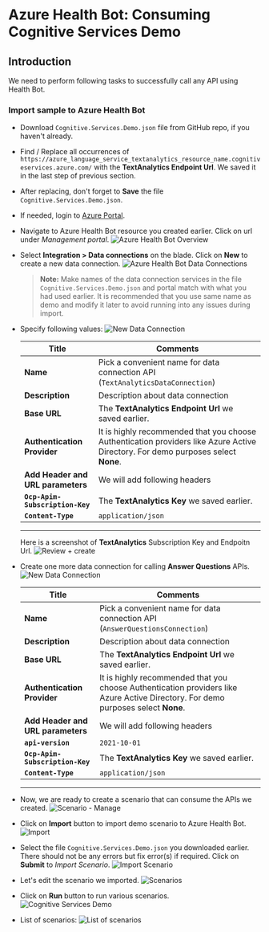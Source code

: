 # Azure Health Bot: Consuming Cognitive Services Demo

## Introduction

We need to perform following tasks to successfully call any API using Health Bot.

### Import sample to Azure Health Bot

- Download `Cognitive.Services.Demo.json` file from GitHub repo, if you haven't already.

- Find / Replace all occurrences of `https://azure_language_service_textanalytics_resource_name.cognitiveservices.azure.com/` with the **TextAnalytics Endpoint Url**. We saved it in the last step of previous section.

- After replacing, don't forget to **Save** the file `Cognitive.Services.Demo.json`.

- If needed, login to [Azure Portal](https://portla.azure.com).

- Navigate to Azure Health Bot resource you created earlier. Click on url under *Management portal*.
  ![Azure Health Bot Overview](./media/image009.png)

- Select **Integration > Data connections** on the blade. Click on **New** to create a new data connection.
  ![Azure Health Bot Data Connections](./media/image010.png)

  > **Note:**
  > Make names of the data connection services in the file `Cognitive.Services.Demo.json` and portal match with what you had used earlier.
  > It is recommended that you use same name as demo and modify it later to avoid running into any issues during import.

- Specify following values:
  ![New Data Connection](./media/image011.png)

  | **Title** | **Comments** |
  | --------- | -------------|
  | **Name** | Pick a convenient name for data connection API (`TextAnalyticsDataConnection`) |
  | **Description** | Description about data connection |
  | **Base URL** | The **TextAnalytics Endpoint Url** we saved earlier. |
  | **Authentication Provider** | It is highly recommended that you choose Authentication providers like Azure Active Directory. For demo purposes select **None**. |
  | **Add Header and URL parameters** | We will add following headers |
  | **`Ocp-Apim-Subscription-Key`** | The **TextAnalytics Key** we saved earlier. |
  | **`Content-Type`** | `application/json` |
  ------------ ---------------

  Here is a screenshot of **TextAnalytics** Subscription Key and Endpoitn Url.
  ![Review + create](./media/image007.png)

- Create one more data connection for calling **Answer Questions** APIs.
  ![New Data Connection](./media/image012.png)

  | **Title** | **Comments** |
  | --------- | -------------|
  | **Name** | Pick a convenient name for data connection API (`AnswerQuestionsConnection`) |
  | **Description** | Description about data connection |
  | **Base URL** | The **TextAnalytics Endpoint Url** we saved earlier. |
  | **Authentication Provider** | It is highly recommended that you choose Authentication providers like Azure Active Directory. For demo purposes select **None**. |
  | **Add Header and URL parameters** | We will add following headers |
  | **`api-version`** | `2021-10-01` |
  | **`Ocp-Apim-Subscription-Key`** | The **TextAnalytics Key** we saved earlier. |
  | **`Content-Type`** | `application/json` |
  ------------ ---------------

- Now, we are ready to create a scenario that can consume the APIs we created.
  ![Scenario - Manage](./media/image013.png)

- Click on **Import** button to import demo scenario to Azure Health Bot.
  ![Import](./media/image014.png)

- Select the file `Cognitive.Services.Demo.json` you downloaded earlier. There should not be any errors but fix error(s) if required. Click on **Submit** to *Import Scenario*.
  ![Import Scenario](./media/image015.png)

- Let's edit the scenario we imported.
  ![Scenarios](./media/image016.png)

- Click on **Run** button to run various scenarios.
  ![Cognitive Services Demo](./media/image017.png)

- List of scenarios:
  ![List of scenarios](./media/image018.png)
